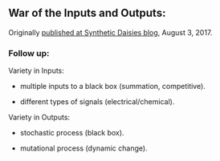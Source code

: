 ## War of the Inputs and Outputs:
Originally [published at Synthetic Daisies blog](https://syntheticdaisies.blogspot.com/2017/08/war-of-inputs-and-outputs.html), August 3, 2017.

### Follow up:

Variety in Inputs:  
* multiple inputs to a black box (summation, competitive).  

* different types of signals (electrical/chemical).  

Variety in Outputs:
* stochastic process (black box).  

* mutational process (dynamic change).  
